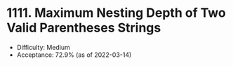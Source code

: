 # 1111. Maximum Nesting Depth of Two Valid Parentheses Strings
- Difficulty: Medium
- Acceptance: 72.9% (as of 2022-03-14)
